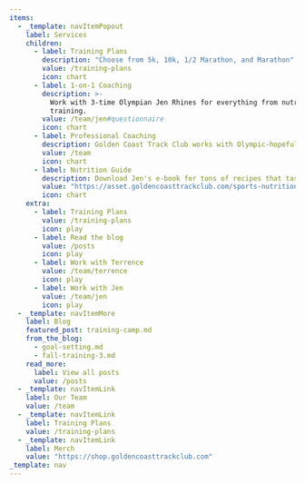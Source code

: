```yaml
---
items:
  - _template: navItemPopout
    label: Services
    children:
      - label: Training Plans
        description: "Choose from 5k, 10k, 1/2 Marathon, and Marathon"
        value: /training-plans
        icon: chart
      - label: 1-on-1 Coaching
        description: >-
          Work with 3-time Olympian Jen Rhines for everything from nutrition to
          training.
        value: /team/jen#questionnaire
        icon: chart
      - label: Professional Coaching
        description: Golden Coast Track Club works with Olympic-hopefuls
        value: /team
        icon: chart
      - label: Nutrition Guide
        description: Download Jen's e-book for tons of recipes that taste great!
        value: "https://asset.goldencoasttrackclub.com/sports-nutrition-guide.pdf"
        icon: chart
    extra:
      - label: Training Plans
        value: /training-plans
        icon: play
      - label: Read the blog
        value: /posts
        icon: play
      - label: Work with Terrence
        value: /team/terrence
        icon: play
      - label: Work with Jen
        value: /team/jen
        icon: play
  - _template: navItemMore
    label: Blog
    featured_post: training-camp.md
    from_the_blog:
      - goal-setting.md
      - fall-training-3.md
    read_more:
      label: View all posts
      value: /posts
  - _template: navItemLink
    label: Our Team
    value: /team
  - _template: navItemLink
    label: Training Plans
    value: /training-plans
  - _template: navItemLink
    label: Merch
    value: "https://shop.goldencoasttrackclub.com"
_template: nav
---
```

